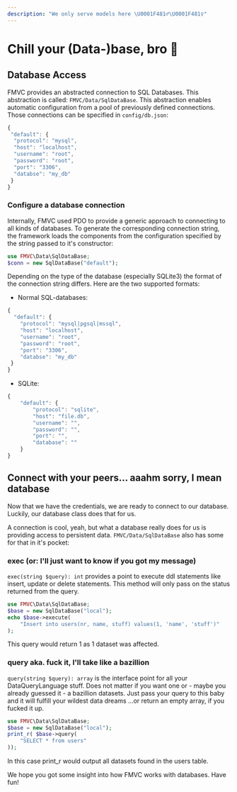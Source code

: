 ```yaml
---
description: "We only serve models here \U0001F481‍♂️\U0001F481‍♀️"
---
```


# Chill your \(Data-\)base, bro 👥

## Database Access

FMVC provides an abstracted connection to SQL Databases. This abstraction is called: `FMVC/Data/SqlDataBase`. This abstraction enables automatic configuration from a pool of previously defined connections. Those connections can be specified in `config/db.json`:

```javascript
{
 "default": {
  "protocol": "mysql",
  "host": "localhost",
  "username": "root",
  "password": "root",
  "port": "3306",
  "databse": "my_db"
 }
}
```

### Configure a database connection

Internally, FMVC used PDO to provide a generic approach to connecting to all kinds of databases. To generate the corresponding connection string, the framework loads the components from the configuration specified by the string passed to it's constructor:

```php
use FMVC\Data\SqlDataBase;
$conn = new SqlDataBase("default");
```

Depending on the type of the database \(especially SQLite3\) the format of the connection string differs. Here are the two supported formats:

* Normal SQL-databases:

```javascript
{
  "default": {
    "protocol": "mysql|pgsql|mssql",
    "host": "localhost",
    "username": "root",
    "password": "root",
    "port": "3306",
    "databse": "my_db"
 }
}
```

* SQLite:

```javascript
{
    "default": {
        "protocol": "sqlite",
        "host": "file.db",
        "username": "",
        "password": "",
        "port": "",
        "database": ""
    }
}
```

## Connect with your peers... aaahm sorry, I mean database

Now that we have the credentials, we are ready to connect to our database. Luckily, our database class does that for us.

A connection is cool, yeah, but what a database really does for us is providing access to persistent data. `FMVC/Data/SqlDataBase` also has some for that in it's pocket:

### exec \(or: I'll just want to know if you got my message\)

`exec(string $query): int` provides a point to execute ddl statements like insert, update or delete statements. This method will only pass on the status returned from the query.

```php
use FMVC\Data\SqlDataBase;
$base = new SqlDataBase("local");
echo $base->execute(
    "Insert into users(nr, name, stuff) values(1, 'name', 'stuff')"
);
```

This query would return 1 as 1 dataset was affected.

### query aka. fuck it, I'll take like a bazillion

`query(string $query): array` is the interface point for all your DataQueryLanguage stuff. Does not matter if you want one or - maybe you already guessed it - a bazillion datasets. Just pass your query to this baby and it will fulfill your wildest data dreams ...or return an empty array, if you fucked it up.

```php
use FMVC\Data\SqlDataBase;
$base = new SqlDataBase("local");
print_r( $base->query(
    "SELECT * from users"
));
```

In this case print\_r would output all datasets found in the users table.

We hope you got some insight into how FMVC works with databases. Have fun!

